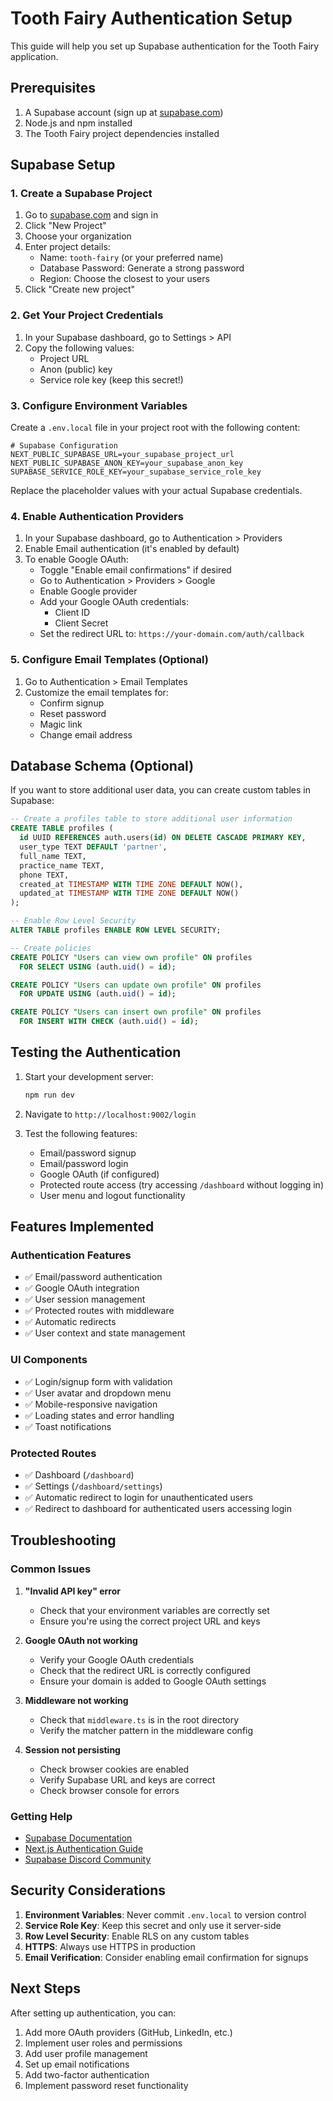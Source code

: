 # Tooth Fairy Authentication Setup

This guide will help you set up Supabase authentication for the Tooth Fairy application.

## Prerequisites

1. A Supabase account (sign up at [supabase.com](https://supabase.com))
2. Node.js and npm installed
3. The Tooth Fairy project dependencies installed

## Supabase Setup

### 1. Create a Supabase Project

1. Go to [supabase.com](https://supabase.com) and sign in
2. Click "New Project"
3. Choose your organization
4. Enter project details:
   - Name: `tooth-fairy` (or your preferred name)
   - Database Password: Generate a strong password
   - Region: Choose the closest to your users
5. Click "Create new project"

### 2. Get Your Project Credentials

1. In your Supabase dashboard, go to Settings > API
2. Copy the following values:
   - Project URL
   - Anon (public) key
   - Service role key (keep this secret!)

### 3. Configure Environment Variables

Create a `.env.local` file in your project root with the following content:

```env
# Supabase Configuration
NEXT_PUBLIC_SUPABASE_URL=your_supabase_project_url
NEXT_PUBLIC_SUPABASE_ANON_KEY=your_supabase_anon_key
SUPABASE_SERVICE_ROLE_KEY=your_supabase_service_role_key
```

Replace the placeholder values with your actual Supabase credentials.

### 4. Enable Authentication Providers

1. In your Supabase dashboard, go to Authentication > Providers
2. Enable Email authentication (it's enabled by default)
3. To enable Google OAuth:
   - Toggle "Enable email confirmations" if desired
   - Go to Authentication > Providers > Google
   - Enable Google provider
   - Add your Google OAuth credentials:
     - Client ID
     - Client Secret
   - Set the redirect URL to: `https://your-domain.com/auth/callback`

### 5. Configure Email Templates (Optional)

1. Go to Authentication > Email Templates
2. Customize the email templates for:
   - Confirm signup
   - Reset password
   - Magic link
   - Change email address

## Database Schema (Optional)

If you want to store additional user data, you can create custom tables in Supabase:

```sql
-- Create a profiles table to store additional user information
CREATE TABLE profiles (
  id UUID REFERENCES auth.users(id) ON DELETE CASCADE PRIMARY KEY,
  user_type TEXT DEFAULT 'partner',
  full_name TEXT,
  practice_name TEXT,
  phone TEXT,
  created_at TIMESTAMP WITH TIME ZONE DEFAULT NOW(),
  updated_at TIMESTAMP WITH TIME ZONE DEFAULT NOW()
);

-- Enable Row Level Security
ALTER TABLE profiles ENABLE ROW LEVEL SECURITY;

-- Create policies
CREATE POLICY "Users can view own profile" ON profiles
  FOR SELECT USING (auth.uid() = id);

CREATE POLICY "Users can update own profile" ON profiles
  FOR UPDATE USING (auth.uid() = id);

CREATE POLICY "Users can insert own profile" ON profiles
  FOR INSERT WITH CHECK (auth.uid() = id);
```

## Testing the Authentication

1. Start your development server:
   ```bash
   npm run dev
   ```

2. Navigate to `http://localhost:9002/login`

3. Test the following features:
   - Email/password signup
   - Email/password login
   - Google OAuth (if configured)
   - Protected route access (try accessing `/dashboard` without logging in)
   - User menu and logout functionality

## Features Implemented

### Authentication Features
- ✅ Email/password authentication
- ✅ Google OAuth integration
- ✅ User session management
- ✅ Protected routes with middleware
- ✅ Automatic redirects
- ✅ User context and state management

### UI Components
- ✅ Login/signup form with validation
- ✅ User avatar and dropdown menu
- ✅ Mobile-responsive navigation
- ✅ Loading states and error handling
- ✅ Toast notifications

### Protected Routes
- ✅ Dashboard (`/dashboard`)
- ✅ Settings (`/dashboard/settings`)
- ✅ Automatic redirect to login for unauthenticated users
- ✅ Redirect to dashboard for authenticated users accessing login

## Troubleshooting

### Common Issues

1. **"Invalid API key" error**
   - Check that your environment variables are correctly set
   - Ensure you're using the correct project URL and keys

2. **Google OAuth not working**
   - Verify your Google OAuth credentials
   - Check that the redirect URL is correctly configured
   - Ensure your domain is added to Google OAuth settings

3. **Middleware not working**
   - Check that `middleware.ts` is in the root directory
   - Verify the matcher pattern in the middleware config

4. **Session not persisting**
   - Check browser cookies are enabled
   - Verify Supabase URL and keys are correct
   - Check browser console for errors

### Getting Help

- [Supabase Documentation](https://supabase.com/docs)
- [Next.js Authentication Guide](https://supabase.com/docs/guides/getting-started/quickstarts/nextjs)
- [Supabase Discord Community](https://discord.supabase.com)

## Security Considerations

1. **Environment Variables**: Never commit `.env.local` to version control
2. **Service Role Key**: Keep this secret and only use it server-side
3. **Row Level Security**: Enable RLS on any custom tables
4. **HTTPS**: Always use HTTPS in production
5. **Email Verification**: Consider enabling email confirmation for signups

## Next Steps

After setting up authentication, you can:

1. Add more OAuth providers (GitHub, LinkedIn, etc.)
2. Implement user roles and permissions
3. Add user profile management
4. Set up email notifications
5. Add two-factor authentication
6. Implement password reset functionality
